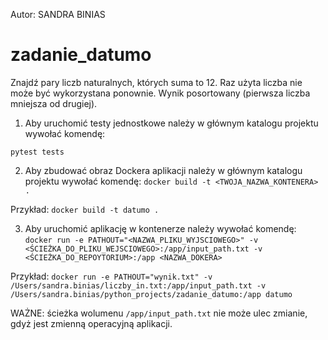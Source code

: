 Autor: SANDRA BINIAS

# zadanie_datumo
Znajdź pary liczb naturalnych, których suma to 12. Raz użyta liczba nie może być wykorzystana ponownie.
Wynik posortowany (pierwsza liczba mniejsza od drugiej).

1. Aby uruchomić testy jednostkowe należy w głównym katalogu projektu wywołać komendę:

`pytest tests`

2. Aby zbudować obraz Dockera aplikacji należy w głównym katalogu projektu wywołać komendę:
`docker build -t <TWOJA_NAZWA_KONTENERA> .`

Przykład:
`docker build -t datumo .`

3. Aby uruchomić aplikację w kontenerze należy wywołać komendę:
`docker run -e PATHOUT="<NAZWA_PLIKU_WYJSCIOWEGO>" -v <ŚCIEŻKA_DO_PLIKU_WEJSCIOWEGO>:/app/input_path.txt -v <ŚCIEŻKA_DO_REPOYTORIUM>:/app <NAZWA_DOKERA>`

Przykład:
`docker run -e PATHOUT="wynik.txt" -v /Users/sandra.binias/liczby_in.txt:/app/input_path.txt -v /Users/sandra.binias/python_projects/zadanie_datumo:/app datumo`

WAŻNE:
ścieżka wolumenu `/app/input_path.txt` nie może ulec zmianie, gdyż jest zmienną operacyjną aplikacji.
